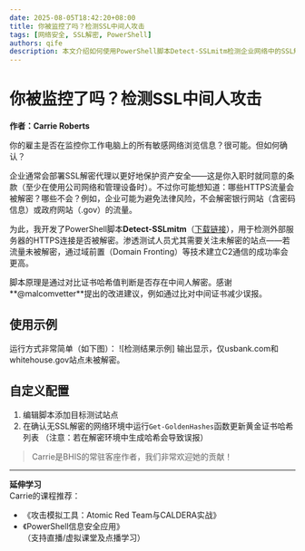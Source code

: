 ```yaml
---
date: 2025-08-05T18:42:20+08:00
title: 你被监控了吗？检测SSL中间人攻击
tags: [网络安全, SSL解密, PowerShell]
authors: qife
description: 本文介绍如何使用PowerShell脚本Detect-SSLmitm检测企业网络中的SSL解密代理，识别哪些HTTPS流量被监控，帮助渗透测试人员寻找未解密的C2通信路径。
---
```


# 你被监控了吗？检测SSL中间人攻击

**作者：Carrie Roberts**

你的雇主是否在监控你工作电脑上的所有敏感网络浏览信息？很可能。但如何确认？

企业通常会部署SSL解密代理以更好地保护资产安全——这是你入职时就同意的条款（至少在使用公司网络和管理设备时）。不过你可能想知道：哪些HTTPS流量会被解密？哪些不会？例如，企业可能为避免法律风险，不会解密银行网站（含密码信息）或政府网站（.gov）的流量。

为此，我开发了PowerShell脚本**Detect-SSLmitm**（[下载链接](https://github.com/blackhillsinfosec)），用于检测外部服务器的HTTPS连接是否被解密。渗透测试人员尤其需要关注未解密的站点——若流量未被解密，通过域前置（Domain Fronting）等技术建立C2通信的成功率会更高。

脚本原理是通过对比证书哈希值判断是否存在中间人解密。感谢**@malcomvetter**提出的改进建议，例如通过比对中间证书减少误报。

## 使用示例
运行方式非常简单（如下图）：
![检测结果示例]
输出显示，仅usbank.com和whitehouse.gov站点未被解密。

## 自定义配置
1. 编辑脚本添加目标测试站点
2. 在确认无SSL解密的网络环境中运行`Get-GoldenHashes`函数更新黄金证书哈希列表
（注意：若在解密环境中生成哈希会导致误报）

> Carrie是BHIS的常驻客座作者，我们非常欢迎她的贡献！

---

**延伸学习**  
Carrie的课程推荐：  
- 《攻击模拟工具：Atomic Red Team与CALDERA实战》  
- 《PowerShell信息安全应用》  
（支持直播/虚拟课堂及点播学习）